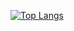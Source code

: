 [![Top Langs](https://github-readme-stats.vercel.app/api/top-langs/?username=aryannnn17&theme=transparent&hide_border=true&hide_progress=true&langs_count=20)](https://github.com/aryannnn17/README_stats)


